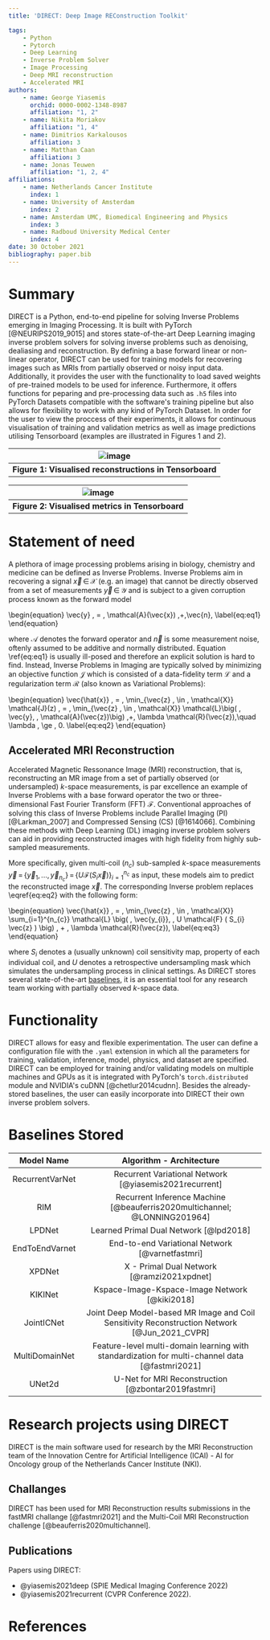 ```yaml
---
title: 'DIRECT: Deep Image REConstruction Toolkit'

tags:
    - Python
    - Pytorch
    - Deep Learning
    - Inverse Problem Solver
    - Image Processing
    - Deep MRI reconstruction
    - Accelerated MRI
authors:
    - name: George Yiasemis
      orchid: 0000-0002-1348-8987
      affiliation: "1, 2"
    - name: Nikita Moriakov
      affiliation: "1, 4"
    - name: Dimitrios Karkalousos
      affiliation: 3
    - name: Matthan Caan
      affiliation: 3
    - name: Jonas Teuwen
      affiliation: "1, 2, 4"
affiliations:
    - name: Netherlands Cancer Institute
      index: 1
    - name: University of Amsterdam
      index: 2
    - name: Amsterdam UMC, Biomedical Engineering and Physics
      index: 3
    - name: Radboud University Medical Center
      index: 4
date: 30 October 2021
bibliography: paper.bib
---
```



# Summary

DIRECT is a Python, end-to-end pipeline for solving Inverse Problems emerging in Imaging Processing. It is built with PyTorch [@NEURIPS2019_9015] and stores state-of-the-art Deep Learning imaging inverse problem solvers for solving inverse problems such as denoising, dealiasing and reconstruction. By defining a base forward linear or non-linear operator, DIRECT can be used for training models for recovering images such as MRIs from partially observed or noisy input data. Additionally, it provides the user with the functionality to load saved weights of pre-trained models to be used for inference. Furthermore, it offers functions for peparing and pre-processing data such as `.h5` files into PyTorch Datasets compatible with the software's training pipeline but also allows for flexibility to work with any kind of PyTorch Dataset. In order for the user to view the proccess of their experiments, it allows for continuous visualisation of training and validation metrics as well as image predictions utilising Tensorboard (examples are illustrated in Figures 1 and 2). 

| ![image](https://user-images.githubusercontent.com/71031687/138093195-67004ec7-6bfd-448b-ba53-4cdd291a471b.png) |
|:--:|
| <b> Figure 1:  Visualised reconstructions in Tensorboard <b> |

| ![image](https://user-images.githubusercontent.com/71031687/138097866-221aebb5-9aa3-4b8b-8a95-c0541ae52bb1.png) |
|:--:|
| <b> Figure 2:  Visualised metrics in Tensorboard <b> |   
 
# Statement of need

A plethora of image processing problems arising in biology, chemistry and medicine can be defined as Inverse Problems. Inverse Problems aim in recovering a signal $\vec{x} \, \in \, \mathcal{X}$ (e.g. an image) that cannot  be directly observed from a set of measurements $\vec{y} \, \in \, \mathcal{Y}$ and is subject to a given corruption process known as the forward model
    
\begin{equation}
    \vec{y} \, = \, \mathcal{A}(\vec{x}) \,+\,\vec{n},
    \label{eq:eq1}
\end{equation}
    
where $\mathcal{A}$ denotes the forward operator and $\vec{n}$ is some measurement noise, oftenly assumed to be additive and normally distributed. Equation \ref{eq:eq1} is usually ill-posed and therefore an explicit solution is hard to find. Instead, Inverse Problems in Imaging are typically solved by minimizing an objective function $\mathcal{J}$ which is consisted of a data-fidelity term $\mathcal{L}$ and a regularization term $\mathcal{R}$ (also known as Variational Problems):
    
\begin{equation}
    \vec{\hat{x}} \, = \, \min_{\vec{z} \, \in \, \mathcal{X}} \mathcal{J}(z) \, = \, \min_{\vec{z} \, \in \,  \mathcal{X}} \mathcal{L}\big( \, \vec{y}, \, \mathcal{A}(\vec{z})\big) \,+\, \lambda \mathcal{R}(\vec{z}),\quad \lambda \, \ge \, 0.
    \label{eq:eq2}
\end{equation}

## Accelerated MRI Reconstruction

Accelerated Magnetic Ressonance Image (MRI) reconstruction, that is, reconstructing an MR image from a set of partially observed (or undersampled) $k$-space measurements, is par excellence an example of Inverse Problems with a base forward operator the two or three-dimensional Fast Fourier Transform (FFT) $\mathcal{F}$.  Conventional approaches of solving this class of Inverse Problems include Parallel Imaging (PI) [@Larkman_2007] and Compressed Sensing (CS) [@1614066]. Combining these methods with Deep Learning (DL) imaging inverse problem solvers can aid in providing reconstructed images with high fidelity from highly sub-sampled measurements. 
     
More specifically, given multi-coil ($n_c$) sub-sampled $k$-space measurements $\displaystyle \vec{y} \, = \, \big\{ \vec{y}_1, \, ...,\, \vec{y}_{n_c} \big\}  \, = \, \big\{ U \mathcal{F} \displaystyle ( S_{i} \vec{x} ) \big \}_{i=1}^{n_{c}}$ as input, these models aim to predict the reconstructed image $\vec{x}$. The corresponding Inverse problem replaces \eqref{eq:eq2} with the following form:
    
\begin{equation}
    \vec{\hat{x}} \, = \, \min_{\vec{z} \, \in \,  \mathcal{X}} \sum_{i=1}^{n_{c}} \mathcal{L} \big( \, \vec{y_{i}}, \, U \mathcal{F} ( S_{i} \vec{z} ) \big) \, + \, \lambda \mathcal{R}(\vec{z}),
    \label{eq:eq3}
\end{equation}
    
where $S_{i}$ denotes a (usually unknown) coil sensitivity map, property of each individual coil, and $U$ denotes a retrospective undersampling mask which simulates the undersampling process in clinical settings. 
As DIRECT stores several state-of-the-art [baselines](#baselines-stored), it is an essential tool for any research team working with partially observed $k$-space data.

# Functionality

DIRECT allows for easy and flexible experimentation. The user can define a configuration file with the `.yaml` extension in which all the parameters for training, validation, inference, model, physics, and dataset are specified. DIRECT can be employed for training and/or validating models on multiple machines and GPUs as it is integrated with PyTorch's `torch.distributed` module and NVIDIA's cuDNN [@chetlur2014cudnn]. Besides the already-stored baselines, the user can easily incorporate into DIRECT their own inverse problem solvers.


# Baselines Stored

|   Model Name   |                                      Algorithm - Architecture                                      |
|:--------------:|:--------------------------------------------------------------------------------------------------:|
|RecurrentVarNet | Recurrent Variational Network [@yiasemis2021recurrent]                                         |
|       RIM      | Recurrent Inference Machine <br>[@beauferris2020multichannel; @LONNING201964]                      |
|     LPDNet     | Learned Primal Dual Network [@lpd2018]                                                             |
| EndToEndVarnet | End-to-end Variational Network [@varnetfastmri]                                                    |
|     XPDNet     | X - Primal Dual Network [@ramzi2021xpdnet]                                                         |
|     KIKINet    | Kspace-Image-Kspace-Image Network [@kiki2018]                                                      |
|   JointICNet   | Joint Deep Model-based MR Image and Coil <br>Sensitivity Reconstruction Network [@Jun_2021_CVPR]   |
| MultiDomainNet | Feature-level multi-domain learning with <br>standardization for multi-channel data [@fastmri2021] |
|     UNet2d     | U-Net for MRI Reconstruction [@zbontar2019fastmri]                                                 |    
 
# Research projects using DIRECT

DIRECT is the main software used for research by the MRI Reconstruction team of the Innovation Centre for Artificial Intelligence (ICAI) - AI for Oncology group of the Netherlands Cancer Institute (NKI). 

## Challanges
DIRECT has been used for MRI Reconstruction results submissions in the fastMRI challange [@fastmri2021] and the Multi-Coil MRI Reconstruction challenge [@beauferris2020multichannel]. 
    
## Publications
Papers using DIRECT:

* @yiasemis2021deep (SPIE Medical Imaging Conference 2022)
* @yiasemis2021recurrent (CVPR Conference 2022).


# References
